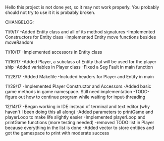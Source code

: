 Hello this project is not done yet, so it may not work properly. 
You probably should not try to use it it is probably broken.


CHANGELOG:

11/9/17
-Added Entity class and all of its method signatures
-Implemented Constructors for Entity class
-Implemented Entity move functions besides moveRandom

11/10/17
-Implemented accessors in Entity class

11/16/17
-Added Player, a subclass of Entity that will be used for the player ship
-Added variables in Player class
-Fixed a Seg Fault in main function

11/28/17
-Added Makefile
-Included headers for Player and Entity in main

11/29/17
-Implemented Player Constructor and Accessors
-Added basic game methods in game namespace. Still need implementation
-TODO-figure out how to continue program while waiting for input-threading

12/14/17
-Began working in IDE instead of terminal and text editor (why haven't I been doing this all along)
-Added parameters to printGame and playerLoop to make life slightly easier
-Implemented playerLoop and printGame functions (more testing needed)
-removed TODO list in Player because everything in the list is done
-Added vector to store entities and got the gamespace to print with moderate success

